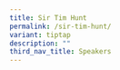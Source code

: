 ```yaml
---
title: Sir Tim Hunt
permalink: /sir-tim-hunt/
variant: tiptap
description: ""
third_nav_title: Speakers
---
```

